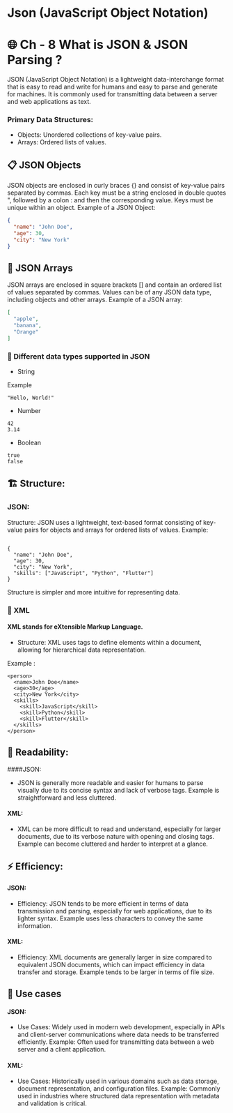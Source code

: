 # Json (JavaScript Object Notation)

# 🌐 Ch - 8 What is JSON & JSON Parsing ?


JSON (JavaScript Object Notation) is a lightweight data-interchange format that is easy to read and write for humans and easy to parse and generate for machines. It is commonly used for transmitting data between a server and web applications as text.

### Primary Data Structures:
- Objects: Unordered collections of key-value pairs.
- Arrays: Ordered lists of values.
  
## 📋 JSON Objects
JSON objects are enclosed in curly braces {} and consist of key-value pairs separated by commas. Each key must be a string enclosed in double quotes ", followed by a colon : and then the corresponding value. Keys must be unique within an object.
Example of a JSON Object:
```json
{
  "name": "John Doe",
  "age": 30,
  "city": "New York"
}
```

## 📁 JSON Arrays

JSON arrays are enclosed in square brackets [] and contain an ordered list of values separated by commas. Values can be of any JSON data type, including objects and other arrays.
Example of a JSON array:
```json
[
  "apple",
  "banana",
  "Orange"
]
```

### 📝 Different data types supported in JSON  

-  String

Example
```
"Hello, World!"
```
- Number
```
42
3.14
```
- Boolean
```
true 
false
```




## 🏗️ Structure:
### JSON:

Structure: JSON uses a lightweight, text-based format consisting of key-value pairs for objects and arrays for ordered lists of values.
Example:
```

{
  "name": "John Doe",
  "age": 30,
  "city": "New York",
  "skills": ["JavaScript", "Python", "Flutter"]
}
```
Structure is simpler and more intuitive for representing data.

### 📄 XML
#### XML stands for eXtensible Markup Language.
- Structure: XML uses tags to define elements within a document, allowing for hierarchical data representation.

Example :
```
<person>
  <name>John Doe</name>
  <age>30</age>
  <city>New York</city>
  <skills>
    <skill>JavaScript</skill>
    <skill>Python</skill>
    <skill>Flutter</skill>
  </skills>
</person>
```

## 📖 Readability:
####JSON:

 - JSON is generally more readable and easier for humans to parse visually due to its concise syntax and lack of verbose tags.
Example is straightforward and less cluttered.

#### XML:
- XML can be more difficult to read and understand, especially for larger documents, due to its verbose nature with opening and closing tags.
Example can become cluttered and harder to interpret at a glance.

## ⚡ Efficiency:
#### JSON:

- Efficiency: JSON tends to be more efficient in terms of data transmission and parsing, especially for web applications, due to its lighter syntax.
Example uses less characters to convey the same information.
#### XML:

- Efficiency: XML documents are generally larger in size compared to equivalent JSON documents, which can impact efficiency in data transfer and storage.
Example tends to be larger in terms of file size.

## 🚀 Use cases

#### JSON:

- Use Cases: Widely used in modern web development, especially in APIs and client-server communications where data needs to be transferred efficiently.
Example: Often used for transmitting data between a web server and a client application.
#### XML:

- Use Cases: Historically used in various domains such as data storage, document representation, and configuration files.
Example: Commonly used in industries where structured data representation with metadata and validation is critical.

